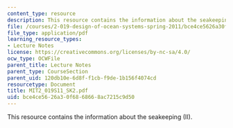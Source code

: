 ```yaml
---
content_type: resource
description: This resource contains the information about the seakeeping (II).
file: /courses/2-019-design-of-ocean-systems-spring-2011/bce4ce5626a30f6868668ac7215c9d50_MIT2_019S11_SK2.pdf
file_type: application/pdf
learning_resource_types:
- Lecture Notes
license: https://creativecommons.org/licenses/by-nc-sa/4.0/
ocw_type: OCWFile
parent_title: Lecture Notes
parent_type: CourseSection
parent_uid: 120db10e-6d8f-f1cb-f9de-1b156f4074cd
resourcetype: Document
title: MIT2_019S11_SK2.pdf
uid: bce4ce56-26a3-0f68-6866-8ac7215c9d50
---
```

This resource contains the information about the seakeeping (II).